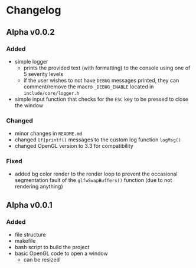 # Changelog

## Alpha v0.0.2
### Added
- simple logger
    - prints the provided text (with formatting) to the console using one of 5 severity levels
    - if the user wishes to not have `DEBUG` messages printed, they can comment/remove the macro `_DEBUG_ENABLE` located in `include/core/logger.h`
- simple input function that checks for the `ESC` key to be pressed to close the window

### Changed
- minor changes in `README.md`
- changed `[f]printf()` messages to the custom log function `logMsg()`
- changed OpenGL version to 3.3 for compatibility

### Fixed
- added bg color render to the render loop to prevent the occasional segmentation fault of the `glfwSwapBuffers()` function (due to not rendering anything)

## Alpha v0.0.1
### Added
- file structure
- makefile
- bash script to build the project
- basic OpenGL code to open a window
    - can be resized
